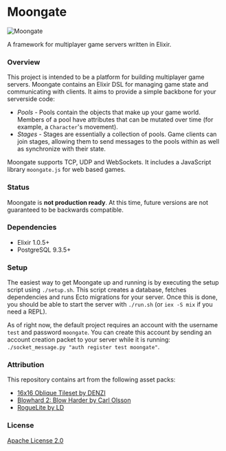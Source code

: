 # Moongate #

![Moongate](https://i.giphy.com/3o85xqvMA3Clzv4zw4.gif)

A framework for multiplayer game servers written in Elixir.

### Overview ###

This project is intended to be a platform for building multiplayer game servers. Moongate contains an Elixir DSL for managing game state and communicating with clients. It aims to provide a simple backbone for your serverside code:

- *Pools* - Pools contain the objects that make up your game world. Members of a pool have attributes that can be mutated over time (for example, a `Character`'s movement).
- *Stages* - Stages are essentially a collection of pools. Game clients can join stages, allowing them to send messages to the pools within as well as synchronize with their state.

Moongate supports TCP, UDP and WebSockets. It includes a JavaScript library `moongate.js` for web based games.

### Status ###

Moongate is **not production ready**. At this time, future versions are not guaranteed to be backwards compatible.

### Dependencies ###

* Elixir 1.0.5+
* PostgreSQL 9.3.5+

### Setup ###
The easiest way to get Moongate up and running is by executing the setup script using `./setup.sh`. This script creates a database, fetches dependencies and runs Ecto migrations for your server. Once this is done, you should be able to start the server with `./run.sh` (or `iex -S mix` if you need a REPL).

As of right now, the default project requires an account with the username `test` and password `moongate`. You can create this account by sending an account creation packet to your server while it is running: `./socket_message.py "auth register test moongate"`.

### Attribution ###

This repository contains art from the following asset packs:

* [16x16 Oblique Tileset by DENZI](http://opengameart.org/content/denzis-16x16-oblique-tilesets)
* [Blowhard 2: Blow Harder by Carl Olsson](http://opengameart.org/content/blowhard-2-blow-harder)
* [RogueLite by LD](http://opengameart.org/content/roguelite)

### License ###

[Apache License 2.0](LICENSE.md)
